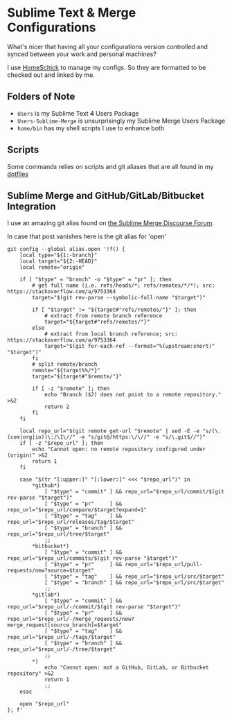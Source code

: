 # Sublime Text & Merge Configurations

What's nicer that having all your configurations version controlled and synced between your work and personal machines?

I use [HomeSchick](https://github.com/andsens/homeshick) to manage my configs. So they are formatted to be checked out and linked by me.

## Folders of Note

- `Users` is my Sublime Text ~~4~~ Users Package
- `Users-Sublime-Merge` is unsurprisingly my Sublime Merge Users Package
- `home/bin` has my shell scripts I use to enhance both

## Scripts

Some commands relies on scripts and git aliases that are all found in my [dotfiles](https://github.com/onlyhavecans/dotfiles)

## Sublime Merge and GitHub/GitLab/Bitbucket Integration

I use an amazing git alias found on [the Sublime Merge Discourse Forum](https://forum.sublimetext.com/t/github-gitlab-bitbucket-integration-commands-menu-items/53893).

In case that post vanishes here is the git alias for 'open'

```shell
git config --global alias.open '!f() {
    local type="${1:-branch}"
    local target="${2:-HEAD}"
    local remote="origin"

    if [ "$type" = "branch" -o "$type" = "pr" ]; then
        # get full name (i.e. refs/heads/*; refs/remotes/*/*); src: https://stackoverflow.com/a/9753364
        target="$(git rev-parse --symbolic-full-name "$target")"

        if [ "$target" != "${target#"refs/remotes/"}" ]; then
            # extract from remote branch reference
            target="${target#"refs/remotes/"}"
        else
            # extract from local branch reference; src: https://stackoverflow.com/a/9753364
            target="$(git for-each-ref --format="%(upstream:short)" "$target")"
        fi
        # split remote/branch
        remote="${target%%/*}"
        target="${target#"$remote/"}"

        if [ -z "$remote" ]; then
            echo "Branch ($2) does not point to a remote repository." >&2
            return 2
        fi
    fi

    local repo_url="$(git remote get-url "$remote" | sed -E -e "s/(\.(com|org|io))\:/\1\//" -e "s/git@/https:\/\//" -e "s/\.git$//")"
    if [ -z "$repo_url" ]; then
        echo "Cannot open: no remote repository configured under (origin)" >&2
        return 1
    fi

    case "$(tr "[:upper:]" "[:lower:]" <<< "$repo_url")" in
        *github*)
            [ "$type" = "commit" ] && repo_url="$repo_url/commit/$(git rev-parse "$target")"
            [ "$type" = "pr"     ] && repo_url="$repo_url/compare/$target?expand=1"
            [ "$type" = "tag"    ] && repo_url="$repo_url/releases/tag/$target"
            [ "$type" = "branch" ] && repo_url="$repo_url/tree/$target"
            ;;
        *bitbucket*)
            [ "$type" = "commit" ] && repo_url="$repo_url/commits/$(git rev-parse "$target")"
            [ "$type" = "pr"     ] && repo_url="$repo_url/pull-requests/new?source=$target"
            [ "$type" = "tag"    ] && repo_url="$repo_url/src/$target"
            [ "$type" = "branch" ] && repo_url="$repo_url/src/$target"
            ;;
        *gitlab*)
            [ "$type" = "commit" ] && repo_url="$repo_url/-/commit/$(git rev-parse "$target")"
            [ "$type" = "pr"     ] && repo_url="$repo_url/-/merge_requests/new?merge_request[source_branch]=$target"
            [ "$type" = "tag"    ] && repo_url="$repo_url/-/tags/$target"
            [ "$type" = "branch" ] && repo_url="$repo_url/-/tree/$target"
            ;;
        *)
            echo "Cannot open: not a GitHub, GitLab, or Bitbucket repository" >&2
            return 1
            ;;
    esac

    open "$repo_url"
}; f'
```
